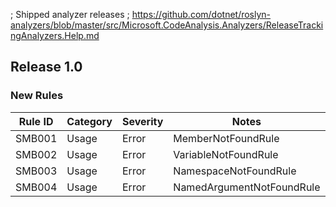; Shipped analyzer releases
; https://github.com/dotnet/roslyn-analyzers/blob/master/src/Microsoft.CodeAnalysis.Analyzers/ReleaseTrackingAnalyzers.Help.md

## Release 1.0

### New Rules

Rule ID | Category | Severity | Notes
--------|----------|----------|-------
SMB001 | Usage | Error | MemberNotFoundRule
SMB002 | Usage | Error | VariableNotFoundRule
SMB003 | Usage | Error | NamespaceNotFoundRule
SMB004 | Usage | Error | NamedArgumentNotFoundRule
